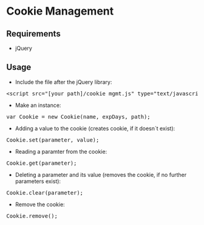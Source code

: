 
# Cookie Management

## Requirements

- jQuery

## Usage

- Include the file after the jQuery library:
<pre>&lt;script src="[your_path]/cookie_mgmt.js" type="text/javascript">&lt;/script></pre> 
- Make an instance:
<pre>var Cookie = new Cookie(name, expDays, path);</pre> 
- Adding a value to the cookie (creates cookie, if it doesn´t exist):
<pre>Cookie.set(parameter, value);</pre> 
- Reading a paramter from the cookie:
<pre>Cookie.get(parameter);</pre> 
- Deleting a parameter and its value (removes the cookie, if no further parameters exist):
<pre>Cookie.clear(parameter);</pre> 
- Remove the cookie:
<pre>Cookie.remove();</pre>
